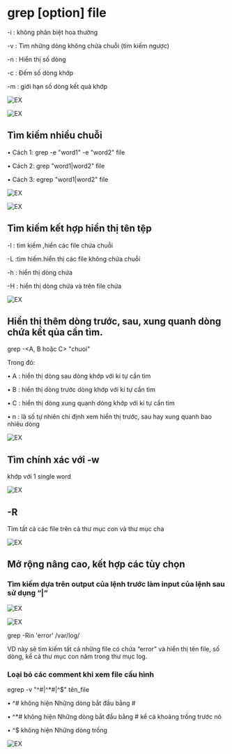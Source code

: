 # grep [option] file

-i 	: không phân biệt hoa thường

-v 	: Tìm những dòng không chứa chuỗi (tìm kiếm ngược)

-n	: Hiển thị số dòng

-c	: Đếm số dòng khớp

-m	: giới hạn số dòng kết quả khớp
 
![EX](https://github.com/PhamKhahn/Tong-hop-Note/blob/master/Log/1.%20C%C3%A1c%20l%E1%BB%87nh%20c%E1%BA%A7n%20thi%E1%BA%BFt%20khi%20thao%20t%C3%A1c%20v%E1%BB%9Bi%20log/img/grep/1.png)

![EX](https://github.com/PhamKhahn/Tong-hop-Note/blob/master/Log/1.%20C%C3%A1c%20l%E1%BB%87nh%20c%E1%BA%A7n%20thi%E1%BA%BFt%20khi%20thao%20t%C3%A1c%20v%E1%BB%9Bi%20log/img/grep/2.png)


## Tìm kiếm nhiều chuỗi	

•	Cách 1: grep -e "word1" -e "word2" file

•	Cách 2: grep "word1\|word2" file

•	Cách 3: egrep "word1|word2" file 
 
  ![EX](https://github.com/PhamKhahn/Tong-hop-Note/blob/master/Log/1.%20C%C3%A1c%20l%E1%BB%87nh%20c%E1%BA%A7n%20thi%E1%BA%BFt%20khi%20thao%20t%C3%A1c%20v%E1%BB%9Bi%20log/img/grep/3.png)

   ![EX](https://github.com/PhamKhahn/Tong-hop-Note/blob/master/Log/1.%20C%C3%A1c%20l%E1%BB%87nh%20c%E1%BA%A7n%20thi%E1%BA%BFt%20khi%20thao%20t%C3%A1c%20v%E1%BB%9Bi%20log/img/grep/4.png)













## Tìm kiếm kết hợp hiển thị tên tệp

-l 	: tìm kiếm ,hiển các file chứa chuỗi

-L	:tìm hiếm.hiển thị các file không chứa chuỗi

-h	: hiển thị dòng chứa

-H	: hiển thị dòng chứa và trên file chứa

 
 ![EX](https://github.com/PhamKhahn/Tong-hop-Note/blob/master/Log/1.%20C%C3%A1c%20l%E1%BB%87nh%20c%E1%BA%A7n%20thi%E1%BA%BFt%20khi%20thao%20t%C3%A1c%20v%E1%BB%9Bi%20log/img/grep/5.png)










## Hiển thị thêm dòng trước, sau, xung quanh dòng chứa kết qủa cần tìm.

grep -<A, B hoặc C> <n> "chuoi" <file>

Trong đó:

•	A : hiển thị dòng sau dòng khớp với kí tự cần tìm

•	B : hiển thị dòng trước dòng khớp với kí tự cần tìm

•	C : hiển thị dòng xung quanh dòng khớp với kí tự cần tìm

•	n : là số tự nhiên chỉ định xem hiển thị trước, sau hay xung quanh bao nhiêu dòng
 
 ![EX](https://github.com/PhamKhahn/Tong-hop-Note/blob/master/Log/1.%20C%C3%A1c%20l%E1%BB%87nh%20c%E1%BA%A7n%20thi%E1%BA%BFt%20khi%20thao%20t%C3%A1c%20v%E1%BB%9Bi%20log/img/grep/6.png)

## Tìm chính xác với -w

khớp với 1 single word 
 
  ![EX](https://github.com/PhamKhahn/Tong-hop-Note/blob/master/Log/1.%20C%C3%A1c%20l%E1%BB%87nh%20c%E1%BA%A7n%20thi%E1%BA%BFt%20khi%20thao%20t%C3%A1c%20v%E1%BB%9Bi%20log/img/grep/7.png)

## -R

Tìm tất cả các file trên cả thư mục con và thư mục cha 

 ![EX](https://github.com/PhamKhahn/Tong-hop-Note/blob/master/Log/1.%20C%C3%A1c%20l%E1%BB%87nh%20c%E1%BA%A7n%20thi%E1%BA%BFt%20khi%20thao%20t%C3%A1c%20v%E1%BB%9Bi%20log/img/grep/8.png)
 

## Mở rộng nâng cao, kết hợp các tùy chọn

 ### Tìm kiếm dựa trên output của lệnh trước làm input của lệnh sau sử dụng “|“
 
 ![EX](https://github.com/PhamKhahn/Tong-hop-Note/blob/master/Log/1.%20C%C3%A1c%20l%E1%BB%87nh%20c%E1%BA%A7n%20thi%E1%BA%BFt%20khi%20thao%20t%C3%A1c%20v%E1%BB%9Bi%20log/img/grep/9.png)

  ![EX](https://github.com/PhamKhahn/Tong-hop-Note/blob/master/Log/1.%20C%C3%A1c%20l%E1%BB%87nh%20c%E1%BA%A7n%20thi%E1%BA%BFt%20khi%20thao%20t%C3%A1c%20v%E1%BB%9Bi%20log/img/grep/10.png)

 

grep -Rin 'error' /var/log/ 

VD này sẽ tìm kiếm tất cả những file có chứa “error” và hiển thị tên file, số dòng, kể cả thư mục con năm trong thư mục log.


### Loại bỏ các comment khi xem file cấu hình 
 
egrep -v "^#|^*#|^$" tên_file

•	^#  không hiện Những dòng bắt đầu bằng #

•	^*#  không hiện Những dòng bắt đầu bằng # kể cả khoảng trống 
trước nó

•	^$  không hiện Những dòng trống


 ![EX](https://github.com/PhamKhahn/Tong-hop-Note/blob/master/Log/1.%20C%C3%A1c%20l%E1%BB%87nh%20c%E1%BA%A7n%20thi%E1%BA%BFt%20khi%20thao%20t%C3%A1c%20v%E1%BB%9Bi%20log/img/grep/11.png)
